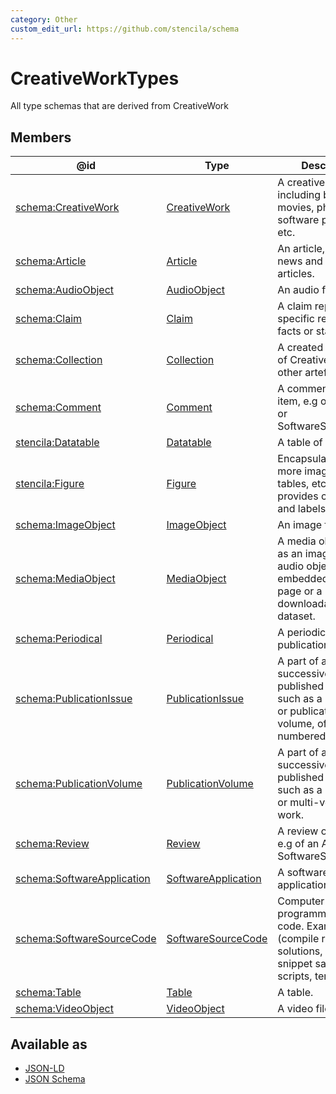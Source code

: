 ```yaml
---
category: Other
custom_edit_url: https://github.com/stencila/schema
---
```


# CreativeWorkTypes

All type schemas that are derived from CreativeWork

## Members

| @id                                                                  | Type                                          | Description                                                                                                           |
| -------------------------------------------------------------------- | --------------------------------------------- | --------------------------------------------------------------------------------------------------------------------- |
| [schema:CreativeWork](https://schema.org/CreativeWork)               | [CreativeWork](CreativeWork.md)               | A creative work, including books, movies, photographs, software programs, etc.                                        |
| [schema:Article](https://schema.org/Article)                         | [Article](Article.md)                         | An article, including news and scholarly articles.                                                                    |
| [schema:AudioObject](https://schema.org/AudioObject)                 | [AudioObject](AudioObject.md)                 | An audio file                                                                                                         |
| [schema:Claim](https://schema.org/Claim)                             | [Claim](Claim.md)                             | A claim represents specific reviewable facts or statements.                                                           |
| [schema:Collection](https://schema.org/Collection)                   | [Collection](Collection.md)                   | A created collection of CreativeWorks or other artefacts.                                                             |
| [schema:Comment](https://schema.org/Comment)                         | [Comment](Comment.md)                         | A comment on an item, e.g on a Article, or SoftwareSourceCode.                                                        |
| [stencila:Datatable](https://schema.stenci.la/Datatable.jsonld)      | [Datatable](Datatable.md)                     | A table of data.                                                                                                      |
| [stencila:Figure](https://schema.stenci.la/Figure.jsonld)            | [Figure](Figure.md)                           | Encapsulates one or more images, videos, tables, etc, and provides captions and labels for them.                      |
| [schema:ImageObject](https://schema.org/ImageObject)                 | [ImageObject](ImageObject.md)                 | An image file.                                                                                                        |
| [schema:MediaObject](https://schema.org/MediaObject)                 | [MediaObject](MediaObject.md)                 | A media object, such as an image, video, or audio object embedded in a web page or a downloadable dataset.            |
| [schema:Periodical](https://schema.org/Periodical)                   | [Periodical](Periodical.md)                   | A periodical publication.                                                                                             |
| [schema:PublicationIssue](https://schema.org/PublicationIssue)       | [PublicationIssue](PublicationIssue.md)       | A part of a successively published publication such as a periodical or publication volume, often numbered.            |
| [schema:PublicationVolume](https://schema.org/PublicationVolume)     | [PublicationVolume](PublicationVolume.md)     | A part of a successively published publication such as a periodical or multi-volume work.                             |
| [schema:Review](https://schema.org/Review)                           | [Review](Review.md)                           | A review of an item, e.g of an Article, or SoftwareSourceCode.                                                        |
| [schema:SoftwareApplication](https://schema.org/SoftwareApplication) | [SoftwareApplication](SoftwareApplication.md) | A software application.                                                                                               |
| [schema:SoftwareSourceCode](https://schema.org/SoftwareSourceCode)   | [SoftwareSourceCode](SoftwareSourceCode.md)   | Computer programming source code. Example: Full (compile ready) solutions, code snippet samples, scripts, templates.  |
| [schema:Table](https://schema.org/Table)                             | [Table](Table.md)                             | A table.                                                                                                              |
| [schema:VideoObject](https://schema.org/VideoObject)                 | [VideoObject](VideoObject.md)                 | A video file.                                                                                                         |

## Available as

-   [JSON-LD](https://schema.stenci.la/stencila.jsonld)
-   [JSON Schema](https://schema.stenci.la/v1/CreativeWorkTypes.schema.json)
